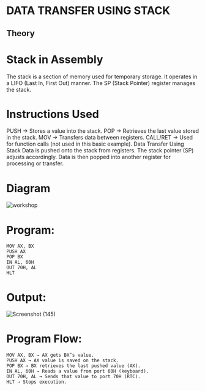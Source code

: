 # DATA TRANSFER USING STACK
## Theory
# Stack in Assembly
The stack is a section of memory used for temporary storage. It operates in a LIFO (Last In, First Out) manner. The SP (Stack Pointer) register manages the stack.

#  Instructions Used
PUSH → Stores a value into the stack.
POP → Retrieves the last value stored in the stack.
MOV → Transfers data between registers.
CALL/RET → Used for function calls (not used in this basic example).
Data Transfer Using Stack
Data is pushed onto the stack from registers.
The stack pointer (SP) adjusts accordingly.
Data is then popped into another register for processing or transfer.

# Diagram
![workshop](https://github.com/user-attachments/assets/df5473bd-fed2-47a0-87ae-0210560f634a)



# Program:
~~~
MOV AX, BX
PUSH AX
POP BX
IN AL, 60H
OUT 70H, AL
HLT
~~~
# Output:
![Screenshot (145)](https://github.com/user-attachments/assets/4c54a317-d27b-4940-b827-cb1a9986c610)


# Program Flow:
~~~
MOV AX, BX → AX gets BX’s value.
PUSH AX → AX value is saved on the stack.
POP BX → BX retrieves the last pushed value (AX).
IN AL, 60H → Reads a value from port 60H (keyboard).
OUT 70H, AL → Sends that value to port 70H (RTC).
HLT → Stops execution.
~~~



